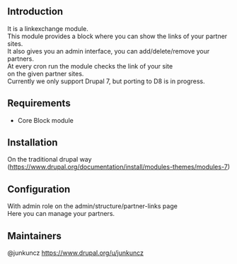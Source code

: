 ## Introduction

It is a linkexchange module.  
This module provides a block where you can show the links of your partner sites.  
It also gives you an admin interface, you can add/delete/remove your partners.  
At every cron run the module checks the link of your site  
on the given partner sites.  
Currently we only support Drupal 7, but porting to D8 is in progress.  

## Requirements

* Core Block module

## Installation

On the traditional drupal way  
(https://www.drupal.org/documentation/install/modules-themes/modules-7)

## Configuration

With admin role on the admin/structure/partner-links page  
Here you can manage your partners.

## Maintainers

@junkuncz https://www.drupal.org/u/junkuncz
